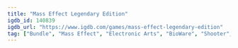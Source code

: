 ```yaml
---
title: "Mass Effect Legendary Edition"
igdb_id: 140839
igdb_url: "https://www.igdb.com/games/mass-effect-legendary-edition"
tag: ["Bundle", "Mass Effect", "Electronic Arts", "BioWare", "Shooter", "Role-playing (RPG)", "Strategy", "Adventure", "Single player", "Third person", "Action", "Science fiction", "Drama", "Open world"]
---
```

